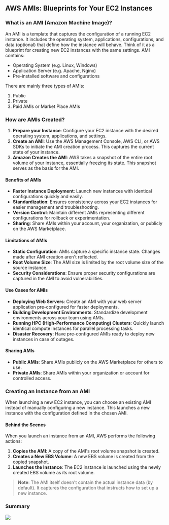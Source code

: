## AWS AMIs: Blueprints for Your EC2 Instances

### What is an AMI (Amazon Machine Image)?
An AMI is a template that captures the configuration of a running EC2 instance. It includes the operating system, applications, configurations, and data (optional) that define how the instance will behave. Think of it as a blueprint for creating new EC2 instances with the same settings. AMI contains:
- Operating System (e.g. Linux, Windows)
- Application Server (e.g. Apache, Nginx)
- Pre-installed software and configurations

There are mainly three types of AMIs:
1. Public
2. Private
3. Paid AMIs or Market Place AMIs

### How are AMIs Created?
1. **Prepare your Instance**: Configure your EC2 instance with the desired operating system, applications, and settings.
2. **Create an AMI**: Use the AWS Management Console, AWS CLI, or AWS SDKs to initiate the AMI creation process. This captures the current state of your instance.
3. **Amazon Creates the AMI**: AWS takes a snapshot of the entire root volume of your instance, essentially freezing its state. This snapshot serves as the basis for the AMI.

#### Benefits of AMIs
* **Faster Instance Deployment**: Launch new instances with identical configurations quickly and easily.
* **Standardization**: Ensures consistency across your EC2 instances for easier management and troubleshooting.
* **Version Control**: Maintain different AMIs representing different configurations for rollback or experimentation.
* **Sharing**: Share AMIs within your account, your organization, or publicly on the AWS Marketplace.

#### Limitations of AMIs
* **Static Configuration**: AMIs capture a specific instance state. Changes made after AMI creation aren't reflected.
* **Root Volume Size**: The AMI size is limited by the root volume size of the source instance.
* **Security Considerations**: Ensure proper security configurations are captured in the AMI to avoid vulnerabilities.

#### Use Cases for AMIs
* **Deploying Web Servers**: Create an AMI with your web server application pre-configured for faster deployments.
* **Building Development Environments**: Standardize development environments across your team using AMIs.
* **Running HPC (High-Performance Computing) Clusters**: Quickly launch identical compute instances for parallel processing tasks.
* **Disaster Recovery**: Have pre-configured AMIs ready to deploy new instances in case of outages.

#### Sharing AMIs
* **Public AMIs**: Share AMIs publicly on the AWS Marketplace for others to use.
* **Private AMIs**: Share AMIs within your organization or account for controlled access.


### Creating an Instance from an AMI
When launching a new EC2 instance, you can choose an existing AMI instead of manually configuring a new instance. This launches a new instance with the configuration defined in the chosen AMI.

#### Behind the Scenes
When you launch an instance from an AMI, AWS performs the following actions:

1. **Copies the AMI**: A copy of the AMI's root volume snapshot is created.
2. **Creates a New EBS Volume**: A new EBS volume is created from the copied snapshot.
3. **Launches the Instance**: The EC2 instance is launched using the newly created EBS volume as its root volume.

> **Note**: The AMI itself doesn't contain the actual instance data (by default). It captures the configuration that instructs how to set up a new instance. 

### Summary
![](https://i.imgur.com/XTqUVXu.png)
